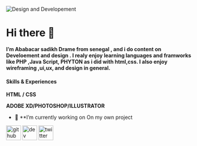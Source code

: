 
![Design and Developement](https://pbs.twimg.com/profile_banners/1026220115027787777/1630772857/600x200)

# Hi there 👋
**I’m Ababacar sadikh Drame from senegal , and i do content on Develoement and design . I realy enjoy learning languages and framworks like PHP ,Java Script, PHYTON as i did with html,css. I also enjoy wireframing ,ui,ux, and design in general.** 

#### Skills & Experiences
**HTML / CSS** 

**ADOBE XD/PHOTOSHOP/ILLUSTRATOR**

- 🔭  **I’m currently working on On my own project 


[<img src='https://cdn.jsdelivr.net/npm/simple-icons@3.0.1/icons/github.svg' alt='github' height='40'>](https://github.com/Sadikh1)  [<img src='https://cdn.jsdelivr.net/npm/simple-icons@3.0.1/icons/dev-dot-to.svg' alt='dev' height='40'>](https://dev.to/Sadikh1)  [<img src='https://cdn.jsdelivr.net/npm/simple-icons@3.0.1/icons/twitter.svg' alt='twitter' height='40'>](https://twitter.com/Allwin)  


<!---
Sadikh1/Sadikh1 is a ✨ special ✨ repository because its `README.md` (this file) appears on your GitHub profile.
You can click the Preview link to take a look at your changes.
--->
